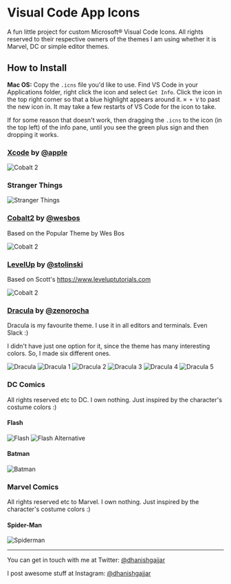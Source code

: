 Visual Code App Icons
======================================

A fun little project for custom Microsoft® Visual Code Icons. All rights reserved to their respective owners of the themes I am using whether it is Marvel, DC or simple editor themes.

## How to Install

**Mac OS:** Copy the `.icns` file you'd like to use. Find VS Code in your Applications folder, right click the icon and select `Get Info`. Click the icon in the top right corner so that a blue highlight appears around it. `⌘ + V` to past the new icon in. It may take a few restarts of VS Code for the icon to take.

If for some reason that doesn't work, then dragging the `.icns` to the icon (in the top left) of the info pane, until you see the green plus sign and then dropping it works.

### [Xcode](https://developer.apple.com) by [@apple](https://github.com/apple)

![Cobalt 2](./thumbnails/xcode.png)

### Stranger Things

![Stranger Things](./thumbnails/stranger_things.png)

### [Cobalt2](https://github.com/wesbos/cobalt2-vscode) by [@wesbos](https://github.com/wesbos)

Based on the Popular Theme by Wes Bos

![Cobalt 2](./thumbnails/cobalt2.png)

### [LevelUp](https://www.leveluptutorials.com) by [@stolinski](https://github.com/stolinski)

Based on Scott's <https://www.leveluptutorials.com>

![Cobalt 2](./thumbnails/levelup.png)

### [Dracula](https://draculatheme.com) by [@zenorocha](https://github.com/zenorocha)

Dracula is my favourite theme. I use it in all editors and terminals. Even Slack :)

I didn't have just one option for it, since the theme has many interesting colors. So, I made six different ones.

![Dracula](./thumbnails/dracula.png) ![Dracula 1](./thumbnails/dracula_one.png) ![Dracula 2](./thumbnails/dracula_two.png) ![Dracula 3](./thumbnails/dracula_three.png) ![Dracula 4](./thumbnails/dracula_four.png) ![Dracula 5](./thumbnails/dracula_five.png)

### DC Comics

All rights reserved etc to DC. I own nothing. Just inspired by the character's costume colors :)

#### Flash

![Flash](./thumbnails/flash.png) ![Flash Alternative](./thumbnails/flash_alternative.png)

#### Batman

![Batman](./thumbnails/batman.png)

### Marvel Comics

All rights reserved etc to Marvel. I own nothing. Just inspired by the character's costume colors :)

#### Spider-Man

![Spiderman](./thumbnails/spiderman.png)

----

You can get in touch with me at Twitter: [@dhanishgajjar](https://twitter.com/dhanishgajjar)

I post awesome stuff at
Instagram: [@dhanishgajjar](https://instagram.com/dhanishgajjar)
